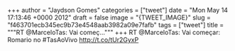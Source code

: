 
+++
author = "Jaydson Gomes"
categories = ["tweet"]
date = "Mon May 14 17:13:46 +0000 2012"
draft = false
image = "{TWEET_IMAGE}"
slug = "f463701ecb345ec9b73e4548aab3982a09e7fafb"
tags = ["tweet"]
title = """RT @MarceloTas: Vai começ..."""
+++
RT @MarceloTas: Vai começar: Romario no #TasAoVivo http://t.co/tUr2GyxP
